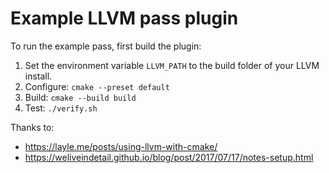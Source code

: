 # Example LLVM pass plugin

To run the example pass, first build the plugin:

1. Set the environment variable `LLVM_PATH` to the build folder of your LLVM install.
2. Configure: `cmake --preset default`
3. Build: `cmake --build build`
4. Test: `./verify.sh`

Thanks to:

- https://layle.me/posts/using-llvm-with-cmake/
- https://weliveindetail.github.io/blog/post/2017/07/17/notes-setup.html